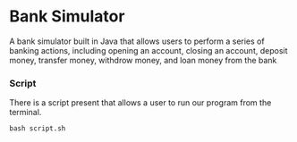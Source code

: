 # Bank Simulator

A bank simulator built in Java that allows users to perform a series of banking actions, including opening an account, closing an account, deposit money, transfer money, withdrow money, and loan money from the bank


### Script
There is a script present that allows a user to run our program from the terminal. 

    bash script.sh
